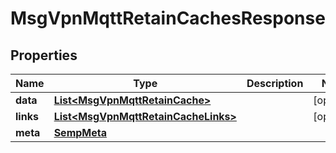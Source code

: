 
# MsgVpnMqttRetainCachesResponse

## Properties
Name | Type | Description | Notes
------------ | ------------- | ------------- | -------------
**data** | [**List&lt;MsgVpnMqttRetainCache&gt;**](MsgVpnMqttRetainCache.md) |  |  [optional]
**links** | [**List&lt;MsgVpnMqttRetainCacheLinks&gt;**](MsgVpnMqttRetainCacheLinks.md) |  |  [optional]
**meta** | [**SempMeta**](SempMeta.md) |  | 



